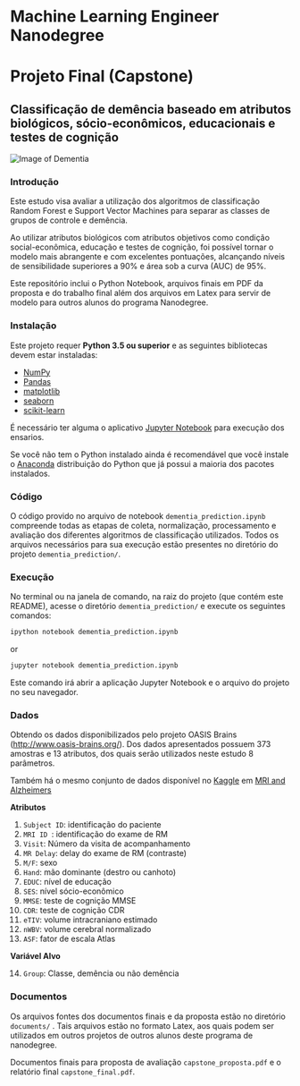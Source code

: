# Machine Learning Engineer Nanodegree
# Projeto Final (Capstone)
## Classificação de demência baseado em atributos biológicos, sócio-econômicos, educacionais e testes de cognição


![Image of Dementia](https://github.com/michelpf/mldn-capstone-dementia-prediction/blob/master/documents/proposta_latex/imagem/dementia_iStock_000029744938_Large.jpg)

### Introdução

Este estudo visa avaliar a utilização dos algoritmos de classificação Random Forest e Support Vector Machines para separar as classes de grupos de controle e demência.

Ao utilizar atributos biológicos com atributos objetivos como condição social-econômica, educação e testes de cognição, foi possível tornar o modelo mais abrangente e com excelentes pontuações, alcançando níveis de sensibilidade superiores a 90% e área sob a curva (AUC) de 95%.

Este repositório inclui o Python Notebook, arquivos finais em PDF da proposta e do trabalho final além dos arquivos em Latex para servir de modelo para outros alunos do programa Nanodegree.

### Instalação

Este projeto requer **Python 3.5 ou superior** e as seguintes bibliotecas devem estar instaladas:

- [NumPy](http://www.numpy.org/)
- [Pandas](http://pandas.pydata.org/)
- [matplotlib](http://matplotlib.org/)
- [seaborn](http://seaborn.pydata.org/)
- [scikit-learn](http://scikit-learn.org/stable/)

É necessário ter alguma o aplicativo [Jupyter Notebook](http://ipython.org/notebook.html) para execução dos ensarios.

Se você não tem o Python instalado ainda é recomendável que você instale o [Anaconda](http://continuum.io/downloads) distribuição do Python que já possui a maioria dos pacotes instalados. 

### Código

O código provido no arquivo de notebook `dementia_prediction.ipynb` compreende todas as etapas de coleta, normalização, processamento e avaliação dos diferentes algoritmos de classificação utilizados.
Todos os arquivos necessários para sua execução estão presentes no diretório do projeto `dementia_prediction/`.

### Execução

No terminal ou na janela de comando, na raiz do projeto (que contém este README), acesse o diretório `dementia_prediction/`   e execute os seguintes comandos:

```bash
ipython notebook dementia_prediction.ipynb
```  
or
```bash
jupyter notebook dementia_prediction.ipynb
```

Este comando irá abrir a aplicação Jupyter Notebook e o arquivo do projeto no seu navegador.

### Dados

Obtendo os dados disponibilizados pelo projeto OASIS Brains (http://www.oasis-brains.org/). Dos dados apresentados possuem 373 amostras e 13 atributos, dos quais serão utilizados neste estudo 8 parâmetros.

Também há o mesmo conjunto de dados disponível no [Kaggle](http://kaggle.com) em [MRI and Alzheimers](https://www.kaggle.com/jboysen/mri-and-alzheimers)

**Atributos**

1.  `Subject ID`: identificação do paciente 
2. `MRI ID `: identificação do exame de RM 
3. `Visit`: Número da visita de acompanhamento
4. `MR Delay`: delay do exame de RM (contraste)
5. `M/F`: sexo
6. `Hand`: mão dominante (destro ou canhoto)
7. `EDUC`: nível de educação
8. `SES`: nível sócio-econômico
9. `MMSE`: teste de cognição MMSE 
10. `CDR`: teste de cognição CDR 
11. `eTIV`: volume intracraniano estimado 
12. `nWBV`: volume cerebral normalizado
13. `ASF`: fator de escala Atlas

**Variável Alvo**

14. `Group`: Classe, demência ou não demência

### Documentos

Os arquivos fontes dos documentos finais e da proposta estão no diretório `documents/` . Tais arquivos estão no formato Latex, aos quais podem ser utilizados em outros projetos de outros alunos deste programa de nanodegree.

Documentos finais para proposta de avaliação `capstone_proposta.pdf` e o relatório final `capstone_final.pdf`.
